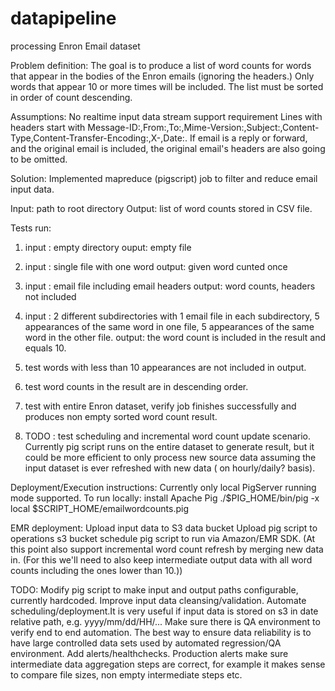 # datapipeline
processing Enron Email dataset

Problem definition: 
The goal is to produce a list of word counts for words that appear in the bodies of the Enron emails (ignoring the headers.) Only words that appear 10 or more times will be included. The list must be sorted in order of count descending.

Assumptions:
No realtime input data stream support requirement
Lines with headers start with Message-ID:,From:,To:,Mime-Version:,Subject:,Content-Type,Content-Transfer-Encoding:,X-,Date:.
If email is a reply or forward, and the original email is included, the original email's headers are also going to be omitted.

Solution:
Implemented mapreduce (pigscript) job to filter and reduce email input data.

Input: path to root directory
Output: list of word counts stored in CSV file.

Tests run:
1. input : empty directory
   ouput: empty file

2. input : single file with one word
   output: given word cunted once

3. input : email file including email headers
   output: word counts, headers not included

4. input : 2 different subdirectories with 1 email file in each subdirectory, 5 appearances of the same word in one file, 5 appearances of the same word in the other file.
   output: the word count is included in the result and equals 10.

5. test words with less than 10 appearances are not included in output.

6. test word counts in the result are in descending order.

7. test with entire Enron dataset, verify job finishes successfully and produces non empty sorted word count result.

8. TODO : test scheduling and incremental word count update scenario. Currently pig script runs on the entire dataset to generate result, but it could be more efficient to only process new source data assuming the input dataset is ever refreshed with new data ( on hourly/daily? basis).

Deployment/Execution instructions:
Currently only local PigServer running mode supported.
To run locally:
install Apache Pig
./$PIG_HOME/bin/pig -x local $SCRIPT_HOME/emailwordcounts.pig 

EMR deployment:
Upload input data to S3 data bucket
Upload pig script to operations s3 bucket
schedule pig script to run via Amazon/EMR SDK. (At this point also support incremental word count refresh by merging new data in. (For this we'll need to also keep intermediate output data with all word counts including the ones lower than 10.)) 
  
TODO:
Modify pig script to make input and output paths configurable, currently hardcoded.
Improve input data cleansing/validation.
Automate scheduling/deployment.It is very useful if input data is stored on s3 in date relative path, e.g. yyyy/mm/dd/HH/...
Make sure there is QA environment to verify end to end automation. The best way to ensure data reliability is to have large controlled data sets used by automated regression/QA environment.
Add alerts/healthchecks. Production alerts make sure intermediate data aggregation steps are correct, for example it makes sense to compare file sizes, non empty intermediate steps etc.
